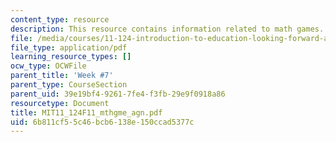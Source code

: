 ```yaml
---
content_type: resource
description: This resource contains information related to math games.
file: /media/courses/11-124-introduction-to-education-looking-forward-and-looking-back-on-education-fall-2011/6b811cf55c46bcb6138e150ccad5377c_MIT11_124F11_mthgme_agn.pdf
file_type: application/pdf
learning_resource_types: []
ocw_type: OCWFile
parent_title: 'Week #7'
parent_type: CourseSection
parent_uid: 39e19bf4-9261-7fe4-f3fb-29e9f0918a86
resourcetype: Document
title: MIT11_124F11_mthgme_agn.pdf
uid: 6b811cf5-5c46-bcb6-138e-150ccad5377c
---
```

